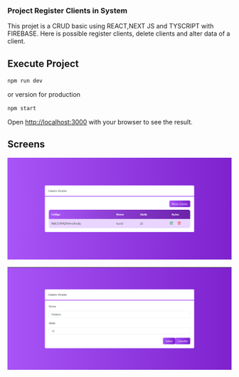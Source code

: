 ### Project Register Clients in System

This projet is a CRUD basic using REACT,NEXT JS and TYSCRIPT with FIREBASE. Here is possible register clients, delete clients and alter data of a client. 

## Execute Project

```bash
npm run dev 
``` 

or version for production


```bash
npm start
``` 
 Open [http://localhost:3000](http://localhost:3000) with your browser to see the result.


## Screens

![Screenshot](screen_1.PNG)


![Screenshot](screen_2.PNG)





